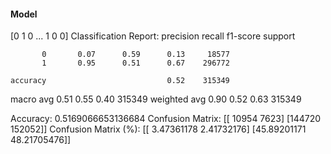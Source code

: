 #### Model
[0 1 0 ... 1 0 0]
Classification Report:
              precision    recall  f1-score   support

           0       0.07      0.59      0.13     18577
           1       0.95      0.51      0.67    296772

    accuracy                           0.52    315349
   macro avg       0.51      0.55      0.40    315349
weighted avg       0.90      0.52      0.63    315349

Accuracy: 0.5169066653136684
Confusion Matrix:
[[ 10954   7623]
 [144720 152052]]
Confusion Matrix (%):
[[ 3.47361178  2.41732176]
 [45.89201171 48.21705476]]
